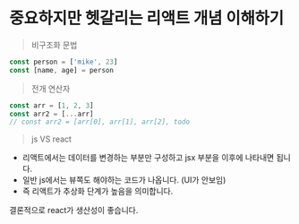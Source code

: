 # 중요하지만 헷갈리는 리액트 개념 이해하기

> 비구조화 문법

```js
const person = ['mike', 23]
const [name, age] = person
```

> 전개 연산자

```js
const arr = [1, 2, 3]
const arr2 = [...arr]
// const arr2 = [arr[0], arr[1], arr[2], todo
```

> js VS react

- 리액트에서는 데이터를 변경하는 부분만 구성하고 jsx 부분을 이후에 나타내면 됩니다.
- 일반 js에서는 뷰쪽도 해야하는 코드가 나옵니다. (UI가 안보임)
- 즉 리액트가 추상화 단계가 높음을 의미합니다.

결론적으로 react가 생산성이 좋습니다.